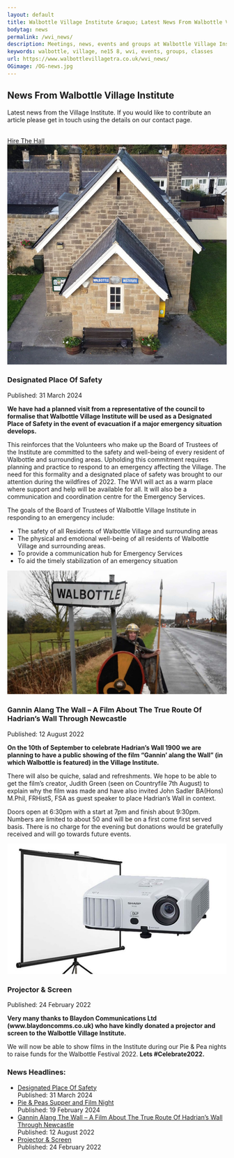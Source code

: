 ```yaml
---
layout: default
title: Walbottle Village Institute &raquo; Latest News From Walbottle Village Institute
bodytag: news
permalink: /wvi_news/
description: Meetings, news, events and groups at Walbottle Village Institute. Hall and facilities detail and hire rates.
keywords: walbottle, village, ne15 8, wvi, events, groups, classes
url: https://www.walbottlevillagetra.co.uk/wvi_news/
OGimage: /OG-news.jpg
---
```

<div class="container-fluid">
	<div class="row intro">  
	  	<div class="col-sm-8 col-xs-12">
			<h2><strong>News From Walbottle Village Institute</strong></h2>
			  <p>Latest news from the Village Institute. If you would like to contribute an article please get in touch using the details on our contact page.<br><br></p>
		</div>   
	  	<div class="col-sm-4 col-xs-12">
			<a href="../wvi_hire/" title="hire the institute hall" target="_self" class="hire" accesskey="h">Hire The Hall</a>
		</div>  
	</div> 
	<div class="row group-list">
		<div class="col-sm-8 col-xs-12">
			<div class="col-xs-12 newsWrap">
				<div class="row" id="safety">
					<div class="article">
						<div class="col-md-4 col-sm-12 col-xs-12">
							<img src="../assets/images/wvi-01.jpg" loading="lazy" alt="Walbottle Village Institute image" class="img-responsive">
						</div>
						<div class="col-md-8 col-sm-12 col-xs-12">
							<h3><strong>Designated Place Of Safety</strong></h3>
							<p class="date">Published: 31 March 2024</p>
							<p><strong>We have had a planned visit from a representative of the council to formalise that Walbottle Village Institute will be used as a Designated Place of Safety in the event of evacuation if a major emergency situation develops.</strong></p>
							<p>This reinforces that the Volunteers who make up the Board of Trustees of the Institute are committed to the safety and well-being of every resident of Walbottle and surrounding areas. Upholding this commitment requires planning and practice to respond to an emergency affecting the Village. The need for this formality and a designated place of safety was brought to our attention during the wildfires of 2022. The WVI will act as a warm place where support and help will be available for all. It will also be a communication and coordination centre for the Emergency Services.</p>
							<p>The goals of the Board of Trustees of Walbottle Village Institute in responding to an emergency include:</p>
							<ul>
								<li>The safety of all Residents of Walbottle Village and surrounding areas</li>
								<li>The physical and emotional well-being of all residents of Walbottle Village and surrounding areas.</li>
								<li>To provide a communication hub for Emergency Services</li>
								<li>To aid the timely stabilization of an emergency situation</li>
							</ul>
						</div>
					</div>
				</div>
			</div>
			<div class="col-xs-12 newsWrap">
				<div class="row" id="gannin">
					<div class="article">
						<div class="col-md-4 col-sm-12 col-xs-12">
							<img src="../assets/images/gannin@4x-80.jpg" loading="lazy" alt="Gannin Alang The Wall image" class="img-responsive">
						</div>
						<div class="col-md-8 col-sm-12 col-xs-12">
							<h3><strong>Gannin Alang The Wall – A Film About The True Route Of Hadrian’s Wall Through Newcastle</strong></h3>
							<p class="date">Published: 12 August 2022</p>
							<p><strong>On the 10th of September to celebrate Hadrian’s Wall 1900 we are planning to have a public showing of the film “Gannin’ alang the Wall” (in which Walbottle is featured) in the Village Institute.</strong></p>
							<p>There will also be quiche, salad and refreshments. We hope to be able to get the film’s creator, Judith Green (seen on Countryfile 7th August) to explain why the film was made and have also invited John Sadler BA(Hons) M.Phil, FRHistS, FSA as guest speaker to place Hadrian’s Wall in context.</p>
							<p>Doors open at 6:30pm with a start at 7pm and finish about 9:30pm. Numbers are limited to about 50 and will be on a first come first served basis. There is no charge for the evening but donations would be gratefully received and will go towards future events.</p>
						</div>
					</div>
				</div>
			</div>
			<div class="col-xs-12 newsWrap">
				<div class="row" id="projector">
					<div class="article">
						<div class="col-md-4 col-sm-12 col-xs-12">
							<img src="../assets/images/projector.jpg" loading="lazy" alt="Projector and screen image" class="img-responsive">
						</div>
						<div class="col-md-8 col-sm-12 col-xs-12">
							<h3><strong>Projector &amp; Screen</strong></h3>
							<p class="date">Published: 24 February 2022</p>
							<p><strong>Very many thanks to Blaydon Communications Ltd (www.blaydoncomms.co.uk) who have kindly donated a projector and screen to the Walbottle Village Institute.</strong></p>
							<p>We will now be able to show films in the Institute during our Pie &amp; Pea nights to raise funds for the Walbottle Festival 2022. <strong>Lets #Celebrate2022.</strong></p>
						</div>
					</div>
				</div>
			</div>
		</div>
		<div class="col-xs-4 group-listings">
			<div class="group-listings-wrap">
			<h3><strong>News Headlines:</strong></h3>
			<ul>
			<li><a href="#safety" title="view 'Designated Place Of Safety' article">Designated Place Of Safety</a><br><span>Published: 31 March 2024</span></li>
			<li><a href="#pie_peas" title="view 'Pie &amp; Peas Supper and Film Night' article">Pie &amp; Peas Supper and Film Night</a><br><span>Published: 19 February 2024</span></li>
			<li><a href="#gannin" title="view 'Gannin Alang The Wall' article">Gannin Alang The Wall – A Film About The True Route Of Hadrian’s Wall Through Newcastle</a><br><span>Published: 12 August 2022</span></li>
			<li><a href="#gannin" title="view 'Projector &amp; Screen' article">Projector &amp; Screen</a><br><span>Published: 24 February 2022</span></li>
			</ul>
			</div>
		</div> 
	</div>
</div> <!-- /container -->
